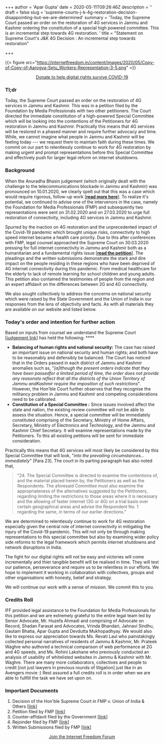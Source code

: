 +++
author = 'Apar Gupta'
date = 2020-05-11T09:26:46Z
description = ''
draft = false
slug = 'supreme-courts-j-k-4g-restoration-decision-disappointing-but-we-are-determined'
summary = 'Today, the Supreme Court passed an order on the restoration of 4G services in Jammu and Kashmir ordering the constitution of a special high powered committee. This is an incremental step towards 4G restoration. '
title = "Statement on Supreme Court's J&K 4G Decision : An incremental step towards restoration"

+++


{{< figure src="https://internetfreedom.in/content/images/2020/05/Copy-of-Copy-of-Aarogya-Setu_Workers-Representation-3-5.png" >}}

<div style="text-align:center;">
    <a href="https://internetfreedom.in/covid-19-fundraiser/" class="button">Donate to help digital rights survive COVID-19</a>
</div>

### Tl;dr

Today, the Supreme Court passed an order on the restoration of 4G services in Jammu and Kashmir. This was in a petition filed by the Foundation by Media Professionals with two other petitioners. The Court directed the immediate constitution of a high-powered Special Committee which will be looking into the contentions of the Petitioners for 4G restoration in Jammu and Kashmir. Practically this means that 4G services will be restored in a phased manner and require further advocacy and time. While, we cannot imagine what people in Jammu and Kashmir will be feeling today --- we request them to maintain faith during these times. We  commit on our part to relentlessly continue to work for 4G restoration by making urgent and prompt representations before this Special Committee and effectively push for larger legal reform on internet shutdowns.

### Background

When the Anuradha Bhasin judgement (which originally dealt with the challenge to the telecommunications blockade in Jammu and Kashmir) was pronounced on 10.01.2020, we clearly spelt out that this was a case which would require rigorous, follow-up work [[**read more here**](https://internetfreedom.in/scs-judgement-on-kashmir-communication-is-just-the-beginning/)]. To realize it's potential, we continued to advise one of the intervenors in the case, namely the Foundation for Media Professionals (FMP) and subsequently two representations were sent on 31.02.2020 and on 27.03.2020 to urge full restoration of connectivity, including 4G services in Jammu and Kashmir.

Spurred by the inaction on 4G restoration and the unprecedented impact of the Covid-19 pandemic which brought unique risks, connectivity to high speed internet became a health care priority. Due to this after conferences with FMP, legal counsel approached the Supreme Court on 30.03.2020 pressing for full internet connectivity in Jammu and Kashmir both as a humanitarian and a fundamental rights issue [[**read the petition**](https://drive.google.com/file/d/1u8T6zldNXlabjA0igdXObA55fyX2_4Bz/view?usp=sharing)]. The pleadings and the written submissions demonstrate the stark and dire impact on the people residing in these regions who have been deprived of 4G internet connectivity during this pandemic. From medical healthcare for the elderly to lack of remote learning for school children and young adults. This petition also contained the testimonies of people from the region and an expert affidavit on the differences between 2G and 4G connectivity.

We also sought collectively to address the concerns on national security which were raised by the State Government and the Union of India in our responses from the lens of objectivity and facts. As with all materials they are available on our website and listed below.

### Today's order and intention for further action

Based on inputs from counsel we understand the Supreme Court [[judgement link](https://drive.google.com/file/d/1bW9j0VBa0NDt4u2B3nliwrmmOfLikiap/view)] has held the following:  ****

* **Balancing of human rights and national security:** The case has raised an important issue on national security and human rights; and both have to be reasonably and defensibly be balanced. The Court has noticed that in the Orders passed in each district of Jammu and Kashmir anomalies such as, "_[a]lthough the present orders indicate that they have been passedfor a limited period of time, the order does not provide any reasonsto reflect that all the districts of the Union Territory of Jammu andKashmir require the imposition of such restrictions_". However, the Hon'ble Court further observes that they recognise the militancy problem in Jammu and Kashmir and competing considerations need to be calibrated.
* **Constitution of a Special Committee :** Since issues involved affect the state and nation, the existing review committee will not be able to assess the situation. Hence, a special committee will be immediately constituted comprising of the Secretary, Ministry of Home Affairs, Secretary, Ministry of Electronics and Technology, and the Jammu and Kashmir Chief Secretary. It will examine representations made by the Petitioners. To this all existing petitions will be sent for immediate consideration.

Practically this means that 4G services will most likely be considered by this Special Committee that will look, "_into the prevailing circumstances... immediately_" [Para 23]. The court in its parting paragraph has also noted that,

> "24. The Special Committee is directed to examine the contentions of, and the material placed herein by, the Petitioners as well as the Respondents. The aforesaid Committee must also examine the appropriateness of the alternatives suggested by the Petitioners, regarding limiting the restrictions to those areas where it is necessary and the allowing of faster internet (3G or 4G) on a trial basis over certain geographical areas and advise the Respondent No. 1 regarding the same, in terms of our earlier directions."

We are determined to relentlessly continue to work for 4G restoration especially given the central role of internet connectivity in mitigating the injury of the Covid-19 pandemic. This will not only be through making representations to this special committee but also by examining wider policy side reforms to the legal framework which permits internet shutdowns and network disruptions in India.

The fight for our digital rights will not be easy and victories will come incrementally and thier tangible benefit will be realised in time. They will test our patience, perseverance and require us to be relentless in our efforts. We hope to implement it working in collaboration with collectives, groups and other organisations with honesty, belief and strategy.

We will continue our work with a sense of mission. We commit this to you.

### Credits Roll

IFF provided legal assistance  to the Foundation for Media Professionals for this petition and we are  extremely grateful to the entire legal team led by Senior Advocate, Mr.  Huzefa Ahmadi and comprising of Advocate on Record, Shadan Farasat and  Advocates, Vrinda Bhandari, Jahnavi Sindhu, Gautam Bhatia, Apar Gupta  and Devdutta Mukhopadhyay. We would also like to express our  appreciation towards Ms. Revati Laul who painstakingly collected  personal narratives of residents of Jammu & Kashmir, Mr. Prateek  Waghre who authored a technical comparison of web performance at 2G and  4G speeds, and Ms. Rohini Lakshane who previously conducted an analysis  of usability of whitelisted websites in Jammu & Kashmir with Mr.  Waghre. There are many more collaborators, collectives and people to credit [not just lawyers in previous rounds of litigation] just like in an Avengers movie :) Rest assured a full credits roll is in order when we are able to fullfill the task we have set upon on.

### Important Documents

1. Decision of the Hon'ble Supreme Court in FMP v. Union of India & Others [[link](https://drive.google.com/file/d/1bW9j0VBa0NDt4u2B3nliwrmmOfLikiap/view?usp=sharing)]
2. Petition filed by FMP [[link](https://drive.google.com/file/d/1u8T6zldNXlabjA0igdXObA55fyX2_4Bz/view?usp=sharing)]
3. Counter-affidavit filed by the Government [[link](https://drive.google.com/file/d/1PXpflHeGKkjLjuQ53-R6_G5IAdW5F169/view?usp=sharing)]
4. Rejoinder filed by FMP [[link](https://drive.google.com/file/d/1sVx7BFOj3Qr729BFWqB8UlpprPc765mi/view?usp=sharing)]
5. Written Submissions filed by FMP [[link](https://drive.google.com/file/d/198ta44Q0gHvGRjMdj2xSZSuzFUuRhIfA/view?usp=sharing)]



<div style="text-align:center;">
    <a href="https://forum.internetfreedom.in/" class="button">Join the Internet Freedom Forum</a>
</div>



